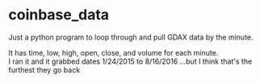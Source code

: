 # coinbase_data


Just a python program to loop through and pull GDAX data by the minute.  

It has time, low, high, open, close, and volume for each minute.  
I ran it and it grabbed dates 1/24/2015 to 8/16/2016  ...but I think that's the furthest they go back
